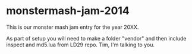 monstermash-jam-2014
====================

This is our monster mash jam entry for the year 20XX.

As part of setup you will need to make a folder "vendor" and then include inspect and md5.lua from LD29 repo. Tim, I'm talking to you.
